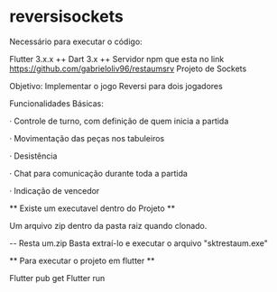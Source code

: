 # reversisockets

Necessário para executar o código:

Flutter 3.x.x ++
Dart 3.x ++
Servidor npm que esta no link https://github.com/gabrieloliv96/restaumsrv
Projeto de Sockets

Objetivo: Implementar o jogo Reversi para dois jogadores 

Funcionalidades Básicas:

· Controle de turno, com definição de quem inicia a partida

· Movimentação das peças nos tabuleiros

· Desistência

· Chat para comunicação durante toda a partida

· Indicação de vencedor

** Existe um executavel dentro do Projeto **

Um arquivo zip dentro da pasta raiz quando clonado.

-- Resta um.zip Basta extraí-lo e executar o arquivo "sktrestaum.exe"

** Para executar o projeto em flutter **

Flutter pub get
Flutter run
